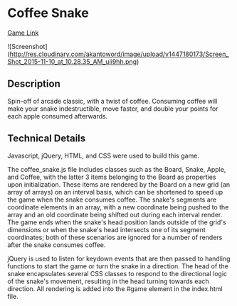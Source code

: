 # Coffee Snake

[Game Link][game]

[game]: http://jacky-lei.github.io/Coffee-Snake/

![Screenshot]
(http://res.cloudinary.com/akantoword/image/upload/v1447180173/Screen_Shot_2015-11-10_at_10.28.35_AM_uii9hh.png)

## Description

Spin-off of arcade classic, with a twist of coffee. Consuming coffee will make your snake indestructible, move faster, and double your points for each apple consumed afterwards.

## Technical Details

Javascript, jQuery, HTML, and CSS were used to build this game.

The coffee_snake.js file includes classes such as the Board, Snake, Apple, and Coffee, with the latter 3 items belonging to the Board as properties upon initialization. These items are rendered by the Board on a new grid (an array of arrays) on an interval basis, which can be shortened to speed up the game when the snake consumes coffee. The snake's segments are coordinate elements in an array, with a new coordinate being pushed to the array and an old coordinate being shifted out during each interval render. The game ends when the snake's head position lands outside of the grid's dimensions or when the snake's head intersects one of its segment coordinates; both of these scenarios are ignored for a number of renders after the snake consumes coffee.

jQuery is used to listen for keydown events that are then passed to handling functions to start the game or turn the snake in a direction. The head of the snake encapsulates several CSS classes to respond to the directional logic of the snake's movement, resulting in the head turning towards each direction. All rendering is added into the #game element in the index.html file.
